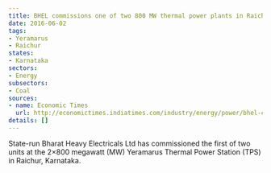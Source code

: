 ```yaml
---
title: BHEL commissions one of two 800 MW thermal power plants in Raichur
date: 2016-06-02
tags:
- Yeramarus
- Raichur
states:
- Karnataka
sectors:
- Energy
subsectors:
- Coal
sources:
- name: Economic Times
  url: http://economictimes.indiatimes.com/industry/energy/power/bhel-commissions-800-mw-supercritical-thermal-unit-in-karnataka/articleshow/52431859.cms
details: []
---
```


State-run Bharat Heavy Electricals Ltd has commissioned the first of two units at the 2×800 megawatt (MW) Yeramarus Thermal Power Station (TPS) in Raichur, Karnataka.
